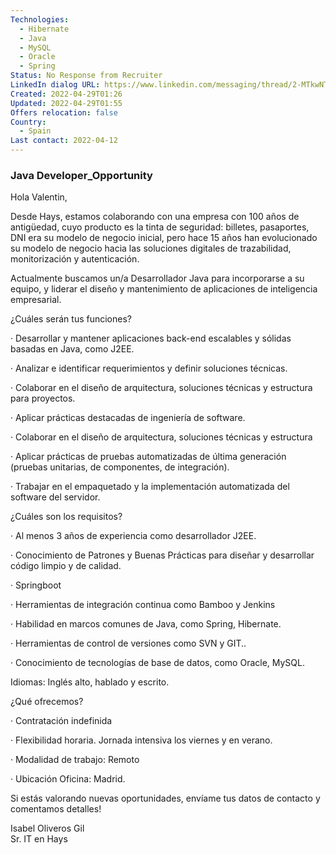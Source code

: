 ```yaml
---
Technologies:
  - Hibernate
  - Java
  - MySQL
  - Oracle
  - Spring
Status: No Response from Recruiter
LinkedIn dialog URL: https://www.linkedin.com/messaging/thread/2-MTkwNTIxYTQtZmQ2NS00MmVmLWFiMDYtMmY1MmMyNTBiYzFjXzAxMg==/
Created: 2022-04-29T01:26
Updated: 2022-04-29T01:55
Offers relocation: false
Country:
  - Spain
Last contact: 2022-04-12
---
```

### Java Developer_Opportunity

Hola Valentin,  
  
Desde Hays, estamos colaborando con una empresa con 100 años de antigüedad, cuyo producto es la tinta de seguridad: billetes, pasaportes, DNI era su modelo de negocio inicial, pero hace 15 años han evolucionado su modelo de negocio hacia las soluciones digitales de trazabilidad, monitorización y autenticación.  
  
  
Actualmente buscamos un/a Desarrollador Java para incorporarse a su equipo, y liderar el diseño y mantenimiento de aplicaciones de inteligencia empresarial.  
  
  
¿Cuáles serán tus funciones?  
  
  
· Desarrollar y mantener aplicaciones back-end escalables y sólidas basadas en Java, como J2EE.  
  
· Analizar e identificar requerimientos y definir soluciones técnicas.  
  
· Colaborar en el diseño de arquitectura, soluciones técnicas y estructura para proyectos.  
  
· Aplicar prácticas destacadas de ingeniería de software.  
  
· Colaborar en el diseño de arquitectura, soluciones técnicas y estructura  
  
· Aplicar prácticas de pruebas automatizadas de última generación (pruebas unitarias, de componentes, de integración).  
  
· Trabajar en el empaquetado y la implementación automatizada del software del servidor.  
  
¿Cuáles son los requisitos?  
  
  
· Al menos 3 años de experiencia como desarrollador J2EE.  
  
· Conocimiento de Patrones y Buenas Prácticas para diseñar y desarrollar código limpio y de calidad.  
  
· Springboot  
  
· Herramientas de integración continua como Bamboo y Jenkins  
  
· Habilidad en marcos comunes de Java, como Spring, Hibernate.  
  
· Herramientas de control de versiones como SVN y GIT..  
  
· Conocimiento de tecnologías de base de datos, como Oracle, MySQL.  
  
  
Idiomas: Inglés alto, hablado y escrito.  
  
  
¿Qué ofrecemos?  
  
  
· Contratación indefinida  
  
· Flexibilidad horaria. Jornada intensiva los viernes y en verano.  
  
· Modalidad de trabajo: Remoto  
  
· Ubicación Oficina: Madrid.  
  
  
Si estás valorando nuevas oportunidades, envíame tus datos de contacto y comentamos detalles!  
  
Isabel Oliveros Gil  
Sr. IT en Hays